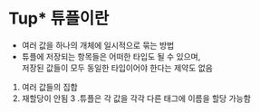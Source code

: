 # Tup* 튜플이란
* 여러 값을 하나의 개체에 일시적으로 묶는 방법
* 튜플에 저장되는 항목들은 어떠한 타입도 될 수 있으며,</br> 저장된 값들이 모두 동일한 타입이어야 한다는 제약도 없음

1. 여러 값들의 집합
2. 재할당이 안됨
3 .튜플은 각 값을 각각 다른 태그에 이름을 할당 가능함